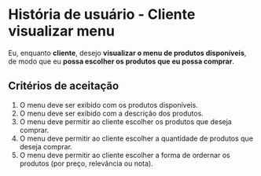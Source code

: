 # História de usuário - Cliente visualizar menu

Eu, enquanto **cliente**, desejo **visualizar o 
menu de produtos disponíveis**, de modo
que eu **possa escolher os produtos que eu possa comprar**.

## Critérios de aceitação

1. O menu deve ser exibido com os produtos disponíveis.
2. O menu deve ser exibido com a descrição dos produtos.
3. O menu deve permitir ao cliente escolher os produtos que deseja comprar.
4. O menu deve permitir ao cliente escolher a quantidade de produtos que deseja comprar.
5. O menu deve permitir ao cliente escolher a forma de ordernar os produtos (por preço, relevância ou nota).